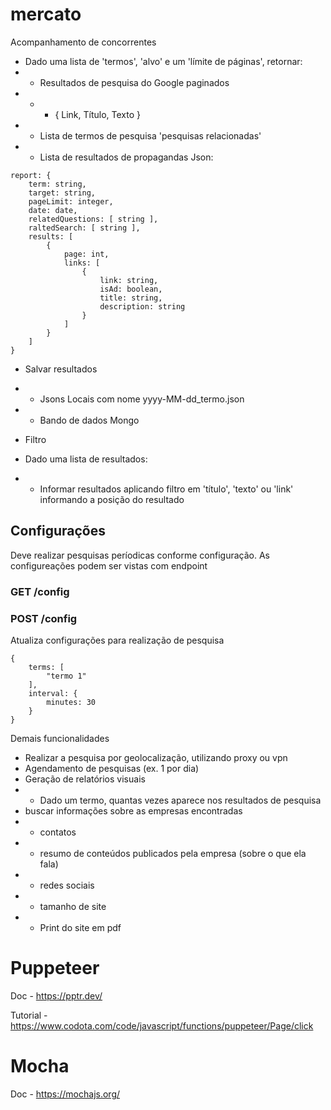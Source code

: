# mercato

Acompanhamento de concorrentes

- Dado uma lista de 'termos', 'alvo' e um 'límite de páginas', retornar:
- - Resultados de pesquisa do Google paginados
- - - { Link, Título, Texto }
- - Lista de termos de pesquisa 'pesquisas relacionadas'
- - Lista de resultados de propagandas
    Json:

```
report: {
    term: string,
    target: string,
    pageLimit: integer,
    date: date,
    relatedQuestions: [ string ],
    raltedSearch: [ string ],
    results: [
        {
            page: int,
            links: [
                {
                    link: string,
                    isAd: boolean,
                    title: string,
                    description: string
                }
            ]
        }
    ]
}
```

- Salvar resultados
- - Jsons Locais com nome yyyy-MM-dd_termo.json
- - Bando de dados Mongo

- Filtro
- Dado uma lista de resultados:
- - Informar resultados aplicando filtro em 'título', 'texto' ou 'link' informando a posição do resultado

## Configurações

Deve realizar pesquisas períodicas conforme configuração.
As configureações podem ser vistas com endpoint

### GET /config

### POST /config

Atualiza configurações para realização de pesquisa

```
{
    terms: [
        "termo 1"
    ],
    interval: {
        minutes: 30
    }
}
```

Demais funcionalidades

- Realizar a pesquisa por geolocalização, utilizando proxy ou vpn
- Agendamento de pesquisas (ex. 1 por dia)
- Geração de relatórios visuais
- - Dado um termo, quantas vezes aparece nos resultados de pesquisa
- buscar informações sobre as empresas encontradas
- - contatos
- - resumo de conteúdos publicados pela empresa (sobre o que ela fala)
- - redes sociais
- - tamanho de site
- - Print do site em pdf

# Puppeteer

Doc - https://pptr.dev/

Tutorial - https://www.codota.com/code/javascript/functions/puppeteer/Page/click

# Mocha

Doc - https://mochajs.org/
